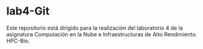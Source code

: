 # lab4-Git

Este repositorio está dirigido para la realización del laboratorio 4 de la asignatura Computación en la Nube e Infraestructuras de Alto Rendimiento. HPC-Bio.
